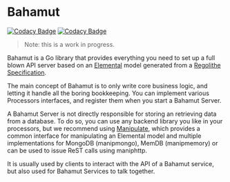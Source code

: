 # Bahamut

[![Codacy Badge](https://app.codacy.com/project/badge/Grade/f8d3dbbc552b4c8abf8985425d25c338)](https://www.codacy.com/gh/PaloAltoNetworks/bahamut/dashboard?utm_source=github.com&amp;utm_medium=referral&amp;utm_content=PaloAltoNetworks/bahamut&amp;utm_campaign=Badge_Grade) [![Codacy Badge](https://app.codacy.com/project/badge/Coverage/f8d3dbbc552b4c8abf8985425d25c338)](https://www.codacy.com/gh/PaloAltoNetworks/bahamut/dashboard?utm_source=github.com&utm_medium=referral&utm_content=PaloAltoNetworks/bahamut&utm_campaign=Badge_Coverage)

> Note: this is a work in progress.

Bahamut is a Go library that provides everything you need to set up a full blown
API server based on an [Elemental](https://go.aporeto.io/elemental) model
generated from a [Regolithe Specification](https://go.aporeto.io/regolithe).

The main concept of Bahamut is to only write core business logic, and letting it
handle all the boring bookkeeping. You can implement various Processors
interfaces, and register them when you start a Bahamut Server.

A Bahamut Server is not directly responsible for storing an retrieving data from
a database. To do so, you can use any backend library you like in your
processors, but we recommend using
[Manipulate](https://go.aporeto.io/manipulate), which provides a common
interface for manipulating an Elemental model and multiple implementations for
MongoDB (manipmongo), MemDB (manipmemory) or can be used to issue ReST calls using
maniphttp.

It is usually used by clients to interact with the API of a Bahamut service, but
also used for Bahamut Services to talk together.
